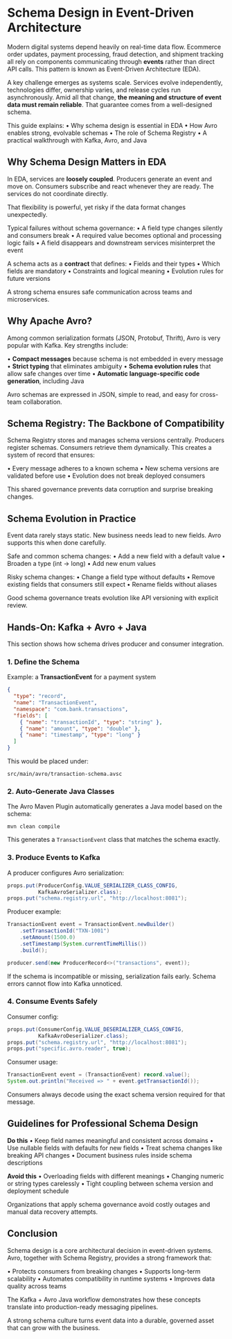 # **Schema Design in Event-Driven Architecture**

Modern digital systems depend heavily on real-time data flow. Ecommerce order updates, payment processing, fraud detection, and shipment tracking all rely on components communicating through **events** rather than direct API calls. This pattern is known as Event-Driven Architecture (EDA).

A key challenge emerges as systems scale. Services evolve independently, technologies differ, ownership varies, and release cycles run asynchronously. Amid all that change, **the meaning and structure of event data must remain reliable**. That guarantee comes from a well-designed schema.

This guide explains:
• Why schema design is essential in EDA
• How Avro enables strong, evolvable schemas
• The role of Schema Registry
• A practical walkthrough with Kafka, Avro, and Java

## **Why Schema Design Matters in EDA**

In EDA, services are **loosely coupled**. Producers generate an event and move on. Consumers subscribe and react whenever they are ready. The services do not coordinate directly.

That flexibility is powerful, yet risky if the data format changes unexpectedly.

Typical failures without schema governance:
• A field type changes silently and consumers break
• A required value becomes optional and processing logic fails
• A field disappears and downstream services misinterpret the event

A schema acts as a **contract** that defines:
• Fields and their types
• Which fields are mandatory
• Constraints and logical meaning
• Evolution rules for future versions

A strong schema ensures safe communication across teams and microservices.

## **Why Apache Avro?**

Among common serialization formats (JSON, Protobuf, Thrift), Avro is very popular with Kafka. Key strengths include:

• **Compact messages** because schema is not embedded in every message
• **Strict typing** that eliminates ambiguity
• **Schema evolution rules** that allow safe changes over time
• **Automatic language-specific code generation**, including Java

Avro schemas are expressed in JSON, simple to read, and easy for cross-team collaboration.

## **Schema Registry: The Backbone of Compatibility**

Schema Registry stores and manages schema versions centrally. Producers register schemas. Consumers retrieve them dynamically. This creates a system of record that ensures:

• Every message adheres to a known schema
• New schema versions are validated before use
• Evolution does not break deployed consumers

This shared governance prevents data corruption and surprise breaking changes.

## **Schema Evolution in Practice**

Event data rarely stays static. New business needs lead to new fields. Avro supports this when done carefully.

Safe and common schema changes:
• Add a new field with a default value
• Broaden a type (int → long)
• Add new enum values

Risky schema changes:
• Change a field type without defaults
• Remove existing fields that consumers still expect
• Rename fields without aliases

Good schema governance treats evolution like API versioning with explicit review.

## **Hands-On: Kafka + Avro + Java**

This section shows how schema drives producer and consumer integration.

### 1. Define the Schema

Example: a **TransactionEvent** for a payment system

```json
{
  "type": "record",
  "name": "TransactionEvent",
  "namespace": "com.bank.transactions",
  "fields": [
    { "name": "transactionId", "type": "string" },
    { "name": "amount", "type": "double" },
    { "name": "timestamp", "type": "long" }
  ]
}
```

This would be placed under:

```
src/main/avro/transaction-schema.avsc
```

### 2. Auto-Generate Java Classes

The Avro Maven Plugin automatically generates a Java model based on the schema:

```
mvn clean compile
```

This generates a `TransactionEvent` class that matches the schema exactly.

### 3. Produce Events to Kafka

A producer configures Avro serialization:

```java
props.put(ProducerConfig.VALUE_SERIALIZER_CLASS_CONFIG,
          KafkaAvroSerializer.class);
props.put("schema.registry.url", "http://localhost:8081");
```

Producer example:

```java
TransactionEvent event = TransactionEvent.newBuilder()
    .setTransactionId("TXN-1001")
    .setAmount(1500.0)
    .setTimestamp(System.currentTimeMillis())
    .build();

producer.send(new ProducerRecord<>("transactions", event));
```

If the schema is incompatible or missing, serialization fails early. Schema errors cannot flow into Kafka unnoticed.

### 4. Consume Events Safely

Consumer config:

```java
props.put(ConsumerConfig.VALUE_DESERIALIZER_CLASS_CONFIG,
          KafkaAvroDeserializer.class);
props.put("schema.registry.url", "http://localhost:8081");
props.put("specific.avro.reader", true);
```

Consumer usage:

```java
TransactionEvent event = (TransactionEvent) record.value();
System.out.println("Received => " + event.getTransactionId());
```

Consumers always decode using the exact schema version required for that message.

## **Guidelines for Professional Schema Design**

**Do this**
• Keep field names meaningful and consistent across domains
• Use nullable fields with defaults for new fields
• Treat schema changes like breaking API changes
• Document business rules inside schema descriptions

**Avoid this**
• Overloading fields with different meanings
• Changing numeric or string types carelessly
• Tight coupling between schema version and deployment schedule

Organizations that apply schema governance avoid costly outages and manual data recovery attempts.

## **Conclusion**

Schema design is a core architectural decision in event-driven systems. Avro, together with Schema Registry, provides a strong framework that:

• Protects consumers from breaking changes
• Supports long-term scalability
• Automates compatibility in runtime systems
• Improves data quality across teams

The Kafka + Avro Java workflow demonstrates how these concepts translate into production-ready messaging pipelines.

A strong schema culture turns event data into a durable, governed asset that can grow with the business.
